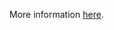 More information [here](https://docs.prismacloud.io/en/enterprise-edition/policy-reference/api-policies/openapi-policies/bc-openapi-9).
